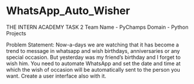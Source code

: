 # WhatsApp_Auto_Wisher

THE INTERN ACADEMY TASK 2
Team Name - PyChamps
Domain - Python Projects

Problem Statement:
Now-a-days we are watching that it has become a trend to message in whatsapp and wish birthdays, anniversaries or any special occasion. But yesterday was my friend’s birthday and I forget to wish him. You need to automate WhatsApp and set the date and time at which the wish of occasion will be automatically sent to the person you want. Create a user interface also with it.
